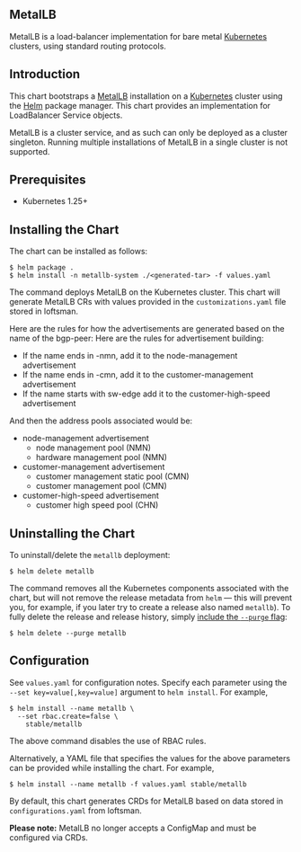 MetalLB
-------

MetalLB is a load-balancer implementation for bare metal [Kubernetes][k8s-home]
clusters, using standard routing protocols.


Introduction
------------

This chart bootstraps a [MetalLB][metallb-home] installation on
a [Kubernetes][k8s-home] cluster using the [Helm][helm-home] package manager.
This chart provides an implementation for LoadBalancer Service objects.

MetalLB is a cluster service, and as such can only be deployed as a
cluster singleton. Running multiple installations of MetalLB in a
single cluster is not supported.

Prerequisites
-------------

-  Kubernetes 1.25+

Installing the Chart
--------------------

The chart can be installed as follows:

```console
$ helm package .
$ helm install -n metallb-system ./<generated-tar> -f values.yaml
```

The command deploys MetalLB on the Kubernetes cluster. This chart will
generate MetalLB CRs with values provided in the `customizations.yaml`
file stored in loftsman. 

Here are the rules for how the advertisements are generated based
on the name of the bgp-peer:
Here are the rules for advertisement building:
- If the name ends in -nmn, add it to the node-management advertisement
- If the name ends in -cmn, add it to the customer-management advertisement
- If the name starts with sw-edge add it to the customer-high-speed advertisement
 
And then the address pools associated would be:
- node-management advertisement
  - node management pool (NMN)
  - hardware management pool (NMN)
- customer-management advertisement
  - customer management static pool (CMN)
  - customer management pool (CMN)
- customer-high-speed advertisement
  - customer high speed pool (CHN)

Uninstalling the Chart
----------------------

To uninstall/delete the `metallb` deployment:

```console
$ helm delete metallb
```

The command removes all the Kubernetes components associated with the
chart, but will not remove the release metadata from `helm` — this will prevent
you, for example, if you later try to create a release also named `metallb`). To
fully delete the release and release history, simply [include the `--purge`
flag][helm-usage]:

```console
$ helm delete --purge metallb
```

Configuration
-------------

See `values.yaml` for configuration notes. Specify each parameter
using the `--set key=value[,key=value]` argument to `helm
install`. For example,

```console
$ helm install --name metallb \
  --set rbac.create=false \
    stable/metallb
```

The above command disables the use of RBAC rules.

Alternatively, a YAML file that specifies the values for the above
parameters can be provided while installing the chart. For example,

```console
$ helm install --name metallb -f values.yaml stable/metallb
```

By default, this chart generates CRDs for MetalLB based on data
stored in `configurations.yaml` from loftsman.

**Please note:** MetalLB no longer accepts a ConfigMap and must be configured
via CRDs.

[helm-home]: https://helm.sh
[helm-usage]: https://docs.helm.sh/using_helm/
[k8s-home]: https://kubernetes.io
[metallb-arpndp-concepts]: https://metallb.universe.tf/concepts/arp-ndp/
[metallb-config]: https://metallb.universe.tf/configuration/
[metallb-home]: https://metallb.universe.tf
